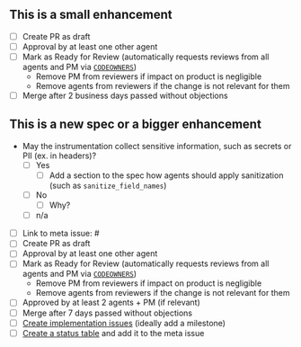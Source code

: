 <!--
Agent spec PR checklist

Delete all of this if the PR is not changing the agent spec.
Delete sections that don't apply to this PR.
If a specific checkbox doesn't apply, ~strike through~ and check it instead of deleting it.
-->

## This is a small enhancement

- [ ] Create PR as draft
- [ ] Approval by at least one other agent
- [ ] Mark as Ready for Review (automatically requests reviews from all agents and PM via [`CODEOWNERS`](https://github.com/elastic/apm/tree/master/.github/CODEOWNERS))
  - Remove PM from reviewers if impact on product is negligible
  - Remove agents from reviewers if the change is not relevant for them
- [ ] Merge after 2 business days passed without objections

## This is a new spec or a bigger enhancement

- May the instrumentation collect sensitive information, such as secrets or PII (ex. in headers)?
  - [ ] Yes
    - [ ] Add a section to the spec how agents should apply sanitization (such as `sanitize_field_names`)
  - [ ] No
    - [ ] Why?
  - [ ] n/a
- [ ] Link to meta issue: # <!-- create a meta issue if it does not exist yet -->
- [ ] Create PR as draft
- [ ] Approval by at least one other agent
- [ ] Mark as Ready for Review (automatically requests reviews from all agents and PM via [`CODEOWNERS`](https://github.com/elastic/apm/tree/master/.github/CODEOWNERS))
  - Remove PM from reviewers if impact on product is negligible
  - Remove agents from reviewers if the change is not relevant for them
- [ ] Approved by at least 2 agents + PM (if relevant)
- [ ] Merge after 7 days passed without objections
- [ ] [Create implementation issues](https://gprom.app.elstc.co/issue-creator) (ideally add a milestone)
- [ ] [Create a status table](https://gprom.app.elstc.co/status/7.16) and add it to the meta issue

